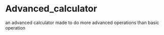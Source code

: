 # Advanced_calculator
an advanced calculator made to do more advanced operations than basic operation
